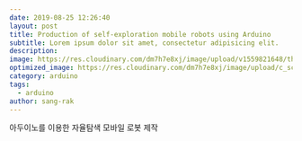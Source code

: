 ```yaml
---
date: 2019-08-25 12:26:40
layout: post
title: Production of self-exploration mobile robots using Arduino
subtitle: Lorem ipsum dolor sit amet, consectetur adipisicing elit.
description:
image: https://res.cloudinary.com/dm7h7e8xj/image/upload/v1559821648/theme1_eoyjtl.jpg
optimized_image: https://res.cloudinary.com/dm7h7e8xj/image/upload/c_scale,w_380/v1559821648/theme1_eoyjtl.jpg
category: arduino
tags:
  - arduino
author: sang-rak
---
```




아두이노를 이용한 자율탐색 모바일 로봇 제작









